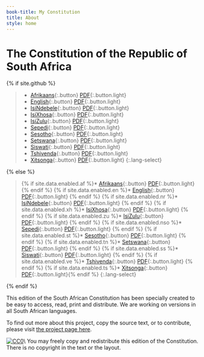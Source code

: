 ```yaml
---
book-title: My Constitution
title: About
style: home
---
```


# The Constitution of&nbsp;the Republic of South&nbsp;Africa

{% if site.github %}

> * [Afrikaans](af/0-3-contents.html){:.button} [PDF](download/constitution-afrikaans.pdf){:.button.light} 
> * [English](en/0-3-contents.html){:.button} [PDF](download/constitution-english.pdf){:.button.light} 
> * [IsiNdebele](nr/0-3-contents.html){:.button} [PDF](download/constitution-isindebele.pdf){:.button.light} 
> * [IsiXhosa](xh/0-3-contents.html){:.button} [PDF](download/constitution-isixhosa.pdf){:.button.light} 
> * [IsiZulu](zu/0-3-contents.html){:.button} [PDF](download/constitution-isizulu.pdf){:.button.light} 
> * [Sepedi](nso/0-3-contents.html){:.button} [PDF](download/constitution-sepedi.pdf){:.button.light} 
> * [Sesotho](st/0-3-contents.html){:.button} [PDF](download/constitution-sesotho.pdf){:.button.light} 
> * [Setswana](tn/0-3-contents.html){:.button} [PDF](download/constitution-setswana.pdf){:.button.light} 
> * [Siswati](ss/0-3-contents.html){:.button} [PDF](download/constitution-siswati.pdf){:.button.light} 
> * [Tshivenda](ve/0-3-contents.html){:.button} [PDF](download/constitution-tshivenda.pdf){:.button.light} 
> * [Xitsonga](ts/0-3-contents.html){:.button} [PDF](download/constitution-xitsonga.pdf){:.button.light}
{:.lang-select}

{% else %}

> {% if site.data.enabled.af %}* [Afrikaans](af/0-3-contents.html){:.button} [PDF](download/constitution-afrikaans.pdf){:.button.light} {% endif %}
> {% if site.data.enabled.en %}* [English](en/0-3-contents.html){:.button} [PDF](download/constitution-english.pdf){:.button.light} {% endif %}
> {% if site.data.enabled.nr %}* [IsiNdebele](nr/0-3-contents.html){:.button} [PDF](download/constitution-isindebele.pdf){:.button.light} {% endif %}
> {% if site.data.enabled.xh %}* [IsiXhosa](xh/0-3-contents.html){:.button} [PDF](download/constitution-isixhosa.pdf){:.button.light} {% endif %}
> {% if site.data.enabled.zu %}* [IsiZulu](zu/0-3-contents.html){:.button} [PDF](download/constitution-isizulu.pdf){:.button.light} {% endif %}
> {% if site.data.enabled.nso %}* [Sepedi](nso/0-3-contents.html){:.button} [PDF](download/constitution-sepedi.pdf){:.button.light} {% endif %}
> {% if site.data.enabled.st %}* [Sesotho](st/0-3-contents.html){:.button} [PDF](download/constitution-sesotho.pdf){:.button.light} {% endif %}
> {% if site.data.enabled.tn %}* [Setswana](tn/0-3-contents.html){:.button} [PDF](download/constitution-setswana.pdf){:.button.light} {% endif %}
> {% if site.data.enabled.ss %}* [Siswati](ss/0-3-contents.html){:.button} [PDF](download/constitution-siswati.pdf){:.button.light} {% endif %}
> {% if site.data.enabled.ve %}* [Tshivenda](ve/0-3-contents.html){:.button} [PDF](download/constitution-tshivenda.pdf){:.button.light} {% endif %}
> {% if site.data.enabled.ts %}* [Xitsonga](ts/0-3-contents.html){:.button} [PDF](download/constitution-xitsonga.pdf){:.button.light}{% endif %}
{:.lang-select}

{% endif %}

This edition of the South African Constitution has been specially created to be easy to access, read, print and distribute. We are working on versions in all South African languages.

To find out more about this project, copy the source text, or to contribute, please visit [the project page here](https://github.com/electricbookworks/constitution).

[![CC0](http://i.creativecommons.org/p/zero/1.0/80x15.png)](http://creativecommons.org/publicdomain/zero/1.0/)\\
You may freely copy and redistribute this edition of the Constitution. There is no copyright in the text or the layout.
